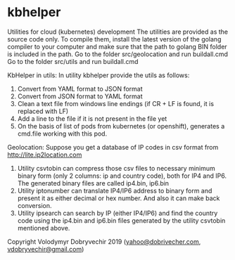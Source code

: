 # kbhelper
Utilities for cloud (kubernetes) development
The utilities are provided as the source code only.
To compile them, install the latest version of the golang compiler to your computer 
and make sure that the path to golang BIN folder is included in the path.
Go to the folder src/geolocation and run buildall.cmd
Go to the folder src/utils and run buildall.cmd

KbHelper in utils:
In utility kbhelper provide the utils as follows:
 1. Convert from YAML format to JSON format
 2. Convert from JSON format to YAML format
 3. Clean a text file from windows line endings (if CR + LF is found, it is replaced with LF)
 4. Add a line to the file if it is not present in the file yet
 5. On the basis of list of pods from kubernetes (or openshift), generates a cmd.file working
   with this pod.

Geolocation:
Suppose you get a database of IP codes in csv format from http://lite.ip2location.com
1. Utility csvtobin can compress those csv files to necessary minimum binary form 
(only 2 columns: ip and country code), both for IP4 and IP6. 
The generated binary files are called ip4.bin, ip6.bin
2. Utility iptonumber can translate IP4/IP6 address to binary form and present it
as either decimal or hex number. And also it can make back conversion.
3. Utility ipsearch can search by IP (either IP4/IP6) and find the country code using
the ip4.bin and ip6.bin files generated by the utility csvtobin mentioned above.

Copyright Volodymyr Dobryvechir 2019 (yahoo@dobrivecher.com, vdobryvechir@gmail.com)


